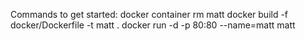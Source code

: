 Commands to get started:
docker container rm matt
docker build -f docker/Dockerfile -t matt .
docker run -d -p 80:80 --name=matt matt
